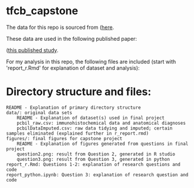 # tfcb_capstone

The data for this repo is sourced from ([here](https://datadryad.org/stash/dataset/doi:10.5061/dryad.g8h71).

These data are used in the following published paper: 

([this published study](https://journals.plos.org/plosone/article?id=10.1371/journal.pone.0166067#pone.0166067.s001).

For my analysis in this repo, the following files are included (start with 'report_r.Rmd' for explanation of dataset and analysis):

# Directory structure and files:
	README - Explanation of primary directory structure
	data/: original data sets
		README - Explanation of dataset(s) used in final project
		pcbil_raw.csv: immunohistochemical data and anatomical diagnoses
		pcbilDataImputed.csv: raw data tidying and imputed; certain samples eliminated (explained further in r_report.rmd)
	figures/: final figures for capstone project
		README - Explanation of figures generated from questions in final project
		question2.png: result from Question 2, generated in R studio
		question3.png: result from Question 3, generated in python
	report_r.Rmd: Questions 1-2: explanation of research questions and code
	report_python.ipynb: Question 3: explanation of research question and code
